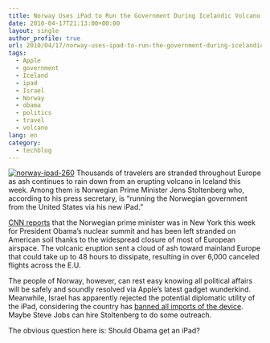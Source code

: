 ```yaml
---
title: Norway Uses iPad to Run the Government During Icelandic Volcano
date: 2010-04-17T21:13:00+00:00
layout: single
author_profile: true
url: 2010/04/17/norway-uses-ipad-to-run-the-government-during-icelandic-volcano/
tags:
  - Apple
  - government
  - Iceland
  - ipad
  - Israel
  - Norway
  - obama
  - politics
  - travel
  - volcano
lang: en
category: 
  - techblog
---
```

[![norway-ipad-260](http://lh3.ggpht.com/_vaUVXcmC3OI/S8odVtQutOI/AAAAAAAACA4/ktz5FOMNSjc/norway-ipad-260_thumb%5B2%5D.jpg?imgmax=800 "norway-ipad-260")](http://lh4.ggpht.com/_vaUVXcmC3OI/S8odShX_ZpI/AAAAAAAACA0/tth1OkzkkdA/s1600-h/norway-ipad-260%5B4%5D.jpg) Thousands of travelers are stranded throughout Europe as ash continues to rain down from an erupting volcano in Iceland this week. Among them is Norwegian Prime Minister Jens Stoltenberg who, according to his press secretary, is “running the Norwegian government from the United States via his new iPad.” 

[CNN reports](http://www.cnn.com/2010/TRAVEL/04/15/iceland.flights/index.html?hpt=T2) that the Norwegian prime minister was in New York this week for President Obama’s nuclear summit and has been left stranded on American soil thanks to the widespread closure of most of European airspace. The volcanic eruption sent a cloud of ash toward mainland Europe that could take up to 48 hours to dissipate, resulting in over 6,000 canceled flights across the E.U. 

The people of Norway, however, can rest easy knowing all political affairs will be safely and soundly resolved via Apple’s latest gadget wunderkind. Meanwhile, Israel has apparently rejected the potential diplomatic utility of the iPad, considering the country has [banned all imports of the device](http://hosted.ap.org/dynamic/stories/M/ML_ISRAEL_IPAD_BAN?SITE=AP&SECTION=HOME&TEMPLATE=DEFAULT). Maybe Steve Jobs can hire Stoltenberg to do some outreach. 

The obvious question here is: Should Obama get an iPad?